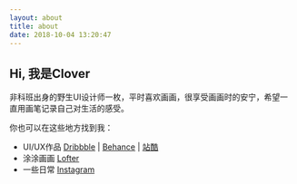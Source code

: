 ```yaml
---
layout: about
title: about
date: 2018-10-04 13:20:47
---
```


## Hi, 我是Clover
非科班出身的野生UI设计师一枚，平时喜欢画画，很享受画画时的安宁，希望一直用画笔记录自己对生活的感受。

你也可以在这些地方找到我：

* UI/UX作品 [Dribbble](https://dribbble.com/clovertuan) | [Behance](https://www.behance.net/clovertuan) | [站酷](https://elsietuan.zcool.com.cn/)
* 涂涂画画 [Lofter](http://clovertuan.lofter.com/) 
* 一些日常 [Instagram](https://www.instagram.com/clovertuan)